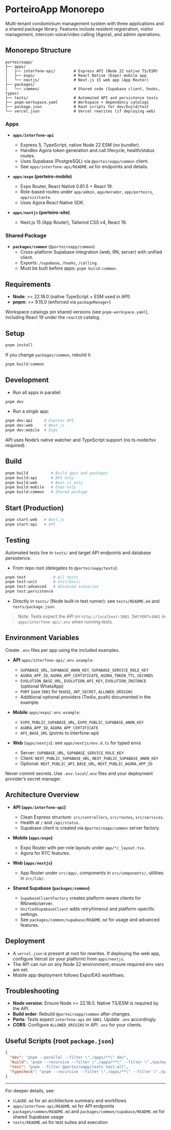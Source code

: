 # PorteiroApp Monorepo

Multi-tenant condominium management system with three applications and a shared package library. Features include resident registration, visitor management, intercom voice/video calling (Agora), and admin operations.

## Monorepo Structure

```
porteiroapp/
├── apps/
│   ├── interfone-api/        # Express API (Node 22 native TS/ESM)
│   ├── expo/                 # React Native (Expo) mobile app
│   └── nextjs/               # Next.js 15 web app (App Router)
├── packages/
│   └── common/               # Shared code (Supabase client, hooks, types)
├── tests/                    # Automated API and persistence tests
├── pnpm-workspace.yaml       # Workspace + dependency catalogs
├── package.json              # Root scripts for dev/build/test
└── vercel.json               # Vercel rewrites (if deploying web)
```

### Apps
- **`apps/interfone-api`**
  - Express 5, TypeScript, native Node 22 ESM (no bundler).
  - Handles Agora token generation and call lifecycle, health/status routes.
  - Uses Supabase (PostgreSQL) via `@porteiroapp/common` client.
  - See `apps/interfone-api/README.md` for endpoints and details.

- **`apps/expo` (porteiro-mobile)**
  - Expo Router, React Native 0.81.5 + React 19.
  - Role-based routes under `app/admin`, `app/morador`, `app/porteiro`, `app/visitante`.
  - Uses Agora React Native SDK.

- **`apps/nextjs` (porteiro-site)**
  - Next.js 15 (App Router), Tailwind CSS v4, React 19.

### Shared Package
- **`packages/common`** (`@porteiroapp/common`)
  - Cross-platform Supabase integration (web, RN, server) with unified client.
  - Exports: `/supabase`, `/hooks`, `/calling`.
  - Must be built before apps: `pnpm build:common`.

## Requirements
- **Node**: >= 22.18.0 (native TypeScript + ESM used in API)
- **pnpm**: >= 9.15.0 (enforced via `packageManager`)

Workspace catalogs pin shared versions (see `pnpm-workspace.yaml`), including React 19 under the `react19` catalog.

## Setup

```bash
pnpm install
```

If you change `packages/common`, rebuild it:

```bash
pnpm build:common
```

## Development

- Run all apps in parallel:

```bash
pnpm dev
```

- Run a single app:

```bash
pnpm dev:api     # Express API
pnpm dev:web     # Next.js
pnpm dev:mobile  # Expo
```

API uses Node’s native watcher and TypeScript support (no ts-node/tsx required).

## Build

```bash
pnpm build          # Build apps and packages
pnpm build:api      # API only
pnpm build:web      # Next.js only
pnpm build:mobile   # Expo only
pnpm build:common   # Shared package
```

## Start (Production)

```bash
pnpm start:web   # Next.js
pnpm start:api   # API
```

## Testing

Automated tests live in `tests/` and target API endpoints and database persistence.

- From repo root (delegates to `@porteiroapp/tests`):

```bash
pnpm test            # All tests
pnpm test:unit       # Unit/basic
pnpm test:advanced   # Advanced scenarios
pnpm test:persistence
```

- Directly in `tests/` (Node built-in test runner): see `tests/README.md` and `tests/package.json`.

> Note: Tests expect the API on `http://localhost:3001`. Set `PORT=3001` in `apps/interfone-api/.env` when running tests.

## Environment Variables

Create `.env` files per app using the included examples.

- **API** `apps/interfone-api/.env.example`:
  - `SUPABASE_URL`, `SUPABASE_ANON_KEY`, `SUPABASE_SERVICE_ROLE_KEY`
  - `AGORA_APP_ID`, `AGORA_APP_CERTIFICATE`, `AGORA_TOKEN_TTL_SECONDS`
  - `EVOLUTION_BASE_URL`, `EVOLUTION_API_KEY`, `EVOLUTION_INSTANCE` (optional WhatsApp)
  - `PORT` (use `3001` for tests), `JWT_SECRET`, `ALLOWED_ORIGINS`
  - Additional optional providers (Twilio, push) documented in the example.

- **Mobile** `apps/expo/.env.example`:
  - `EXPO_PUBLIC_SUPABASE_URL`, `EXPO_PUBLIC_SUPABASE_ANON_KEY`
  - `AGORA_APP_ID`, `AGORA_APP_CERTIFICATE`
  - `API_BASE_URL` (points to interfone-api)

- **Web** (`apps/nextjs`): see `apps/nextjs/env.d.ts` for typed envs
  - Server: `SUPABASE_URL`, `SUPABASE_SERVICE_ROLE_KEY`
  - Client: `NEXT_PUBLIC_SUPABASE_URL`, `NEXT_PUBLIC_SUPABASE_ANON_KEY`
  - Optional: `NEXT_PUBLIC_API_BASE_URL`, `NEXT_PUBLIC_AGORA_APP_ID`

Never commit secrets. Use `.env.local`/`.env` files and your deployment provider’s secret manager.

## Architecture Overview

- **API (`apps/interfone-api`)**
  - Clean Express structure: `src/controllers`, `src/routes`, `src/services`.
  - Health at `/` and `/api/status`.
  - Supabase client is created via `@porteiroapp/common` server factory.

- **Mobile (`apps/expo`)**
  - Expo Router with per-role layouts under `app/*/_layout.tsx`.
  - Agora for RTC features.

- **Web (`apps/nextjs`)**
  - App Router under `src/app/`, components in `src/components/`, utilities in `src/lib/`.

- **Shared Supabase (`packages/common`)**
  - `SupabaseClientFactory` creates platform-aware clients for RN/web/server.
  - `UnifiedSupabaseClient` adds retry/timeout and platform-specific settings.
  - See `packages/common/supabase/README.md` for usage and advanced features.

## Deployment

- A `vercel.json` is present at root for rewrites. If deploying the web app, configure Vercel (or your platform) from `apps/nextjs`.
- The API can run on any Node 22 environment; ensure required env vars are set.
- Mobile app deployment follows Expo/EAS workflows.

## Troubleshooting

- **Node version**: Ensure Node >= 22.18.0. Native TS/ESM is required by the API.
- **Build order**: Rebuild `@porteiroapp/common` after changes.
- **Ports**: Tests expect `interfone-api` on `3001`. Update `.env` accordingly.
- **CORS**: Configure `ALLOWED_ORIGINS` in API `.env` for your clients.

## Useful Scripts (root `package.json`)

```json
{
  "dev": "pnpm --parallel --filter \"./apps/**\" dev",
  "build": "pnpm --recursive --filter \"./apps/**\" --filter \"./packages/**\" build",
  "test": "pnpm --filter @porteiroapp/tests test:all",
  "typecheck": "pnpm --recursive --filter \"./apps/**\" --filter \"./packages/**\" typecheck"
}
```

---

For deeper details, see:
- `CLAUDE.md` for an architecture summary and workflows
- `apps/interfone-api/README.md` for API endpoints
- `packages/common/README.md` and `packages/common/supabase/README.md` for shared Supabase usage
- `tests/README.md` for test suites and execution
